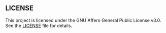## LICENSE

This project is licensed under the GNU Affero General Public License v3.0.  
See the [LICENSE](./LICENSE.txt) file for details.
